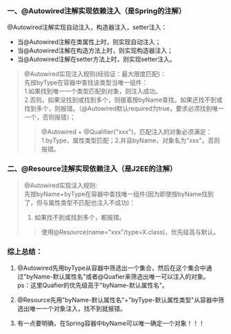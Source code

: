### 一、@Autowired注解实现依赖注入（是Spring的注解）
@Autowired注解实现自动注入，构造器注入，setter注入：
- 当@Autowired注解在类属性上时，则实现自动注入；  
- 当@Autowired注解在构造方法上时，则实现构造器注入；
- 当@Autowired注解在setter方法上时，则实现setter注入。  

> @Autowired实现注入规则(经验证：最大限度匹配)：  
> 先按byType在容器中查找该类型当唯一组件：  
> 1.如果找到唯一一个类型匹配到对象，则注入成功。  
> 2.否则，如果没找到或找到多个，则接着按byName查找，如果还找不到或找到多个，则报错。（@Autowired默认required为true，要求必须找到唯一一个，否则报错）；
>> @Autowired + @Qualifier("xxx")，匹配注入的对象必须满足：1.byType，属性类型匹配；2.并且byName，对象名为"xxx"。否则报错。  


### 二、@Resource注解实现依赖注入（是J2EE的注解）
> @Autowired实现注入规则:  
> 先按byName+byType在容器中查找唯一组件(因为即使按byName找到了，但与属性类型不匹配也注入不成功)：  
> 1. 如果找不到或找到多个，都报错。  
>> 使用@Resource(name="xxx"/type=X.class)，优先级高与默认。
 


### 综上总结：
1. @Autowired先用byType从容器中筛选出一个集合，然后在这个集合中通过"byName-默认属性名"或者@Quafier来筛选出唯一可以注入的对象。  
ps：这里Quafier的优先级高于"byName-默认属性名"。
   
2. @Resource先用"byName-默认属性名"+"byType-默认属性类型"从容器中筛选出唯一一个对象注入，找不到就报错。  

3. 有一点要明确，在Spring容器中byName可以唯一确定一个对象！！！  

